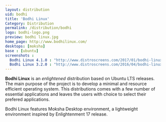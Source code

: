 ```yaml
---
layout: distribution
uid: bodhi
title: 'Bodhi Linux'
Category: Distribution
permalink: /distribution/bodhi
logo: bodhi-logo.png
preview: bodhi linux.jpg
home_page: http://www.bodhilinux.com/
desktops: [moksha]
base : [ubuntu]
screenshots : 
  Bodhi Linux 4.1.0 : "http://www.distroscreens.com/2017/01/bodhi-linux-410-screenshots.html"
  Bodhi Linux 3.2.0 : "http://www.distroscreens.com/2016/04/bodhi-linux-32-screenshots.html"
---
```


**Bodhi Linux** is an *enlightened* distribution based on Ubuntu LTS releases. The main purpose of the project is to develop a minimal and resource efficient operating system. This distributions comes with a few number of essential applications and leaves the users with choice to select their prefered applications.

Bodhi Linux features Moksha Desktop environment, a lightweight environment inspired by Enlightenment 17 release.